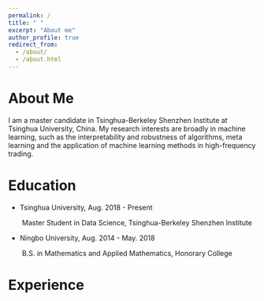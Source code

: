 ```yaml
---
permalink: /
title: " "
excerpt: "About me"
author_profile: true
redirect_from: 
  - /about/
  - /about.html
---
```




About Me
======
I am a master candidate in Tsinghua-Berkeley Shenzhen Institute at Tsinghua University, China. My research interests are broadly in machine learning, such as the interpretability and robustness of algorithms, meta learning and the application of machine learning methods in high-frequency trading.

Education
======
* Tsinghua University, Aug. 2018 - Present

&emsp;&emsp;Master Student in Data Science, Tsinghua-Berkeley Shenzhen Institute

* Ningbo University, Aug. 2014 - May. 2018

&emsp;&emsp;B.S. in Mathematics and Applied Mathematics, Honorary College


Experience
======


